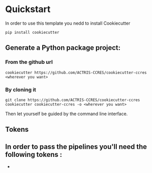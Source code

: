 # Quickstart

In order to use this template you nedd to install Cookiecutter

```shell
pip install cookiecutter
```

## Generate a Python package project:

### From the github url
```shell
cookiecutter https://github.com/ACTRIS-CCRES/cookiecutter-ccres  <wherever you want>
```

### By cloning it
```shell
git clone https://github.com/ACTRIS-CCRES/cookiecutter-ccres
cookiecutter cookiecutter-ccres -o <wherever you want>
```

Then let yourself be guided by the command line interface.

## Tokens
In order to pass the pipelines you'll need the following tokens :
-
-
